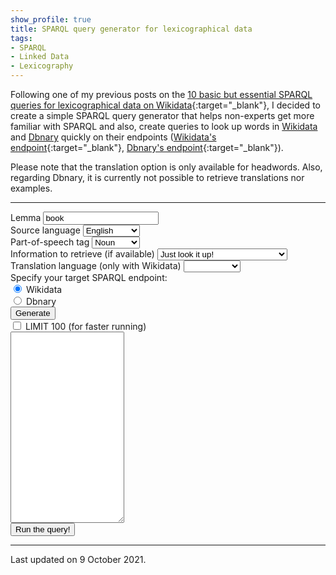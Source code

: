 ```yaml
---
show_profile: true
title: SPARQL query generator for lexicographical data
tags:
- SPARQL
- Linked Data
- Lexicography
---
```



Following one of my previous posts on the [10 basic but essential SPARQL queries for lexicographical data on Wikidata](https://sinaahmadi.github.io/posts/10-essential-sparql-queries-for-lexicographical-data-on-wikidata.html){:target="_blank"}, I decided to create a simple SPARQL query generator that helps non-experts get more familiar with SPARQL and also, create queries to look up words in [Wikidata](https://www.wikidata.org/) and [Dbnary](http://kaiko.getalp.org/about-dbnary/) quickly on their endpoints ([Wikidata's endpoint](https://query.wikidata.org/){:target="_blank"}, [Dbnary's endpoint](http://kaiko.getalp.org/sparql){:target="_blank"}).

Please note that the translation option is only available for headwords. Also, regarding Dbnary, it is currently not possible to retrieve translations nor examples.

<hr />

<form>
  <div class="row">
    <div class="col">
      <label for="lemma">Lemma</label>
      <input type="text" class="form-control" placeholder="lemma" id="lemma" maxlength="15" name="lemma" id="lemma" value="book">
    </div>
    <div class="col">
        <div class="form-group">
          <label for="source_language">Source language</label>
          <select class="form-control" id="source_language" name="source_language">
            <option value="en">English</option>
            <option value="fr">French</option>
            <option value="es">Spanish</option>
            <option value="pt">Portuguese</option>
            <option value="de">German</option>
            <option value="it">Italian</option>
          </select>
        </div>
    </div>
    <div class="col">
        <div class="form-group">
          <label for="part_of_speech_tag">Part-of-speech tag</label>
          <select class="form-control" id="part_of_speech_tag" name="part_of_speech_tag">
            <option>Noun</option>
            <option>Adjective</option>
            <option>Adverb</option>
            <option>Verb</option>
          </select>
        </div>
    </div>
  </div>
  
  <div class="row">
    <div class="col">
        <div class="form-group">
          <label for="information_categories">Information to retrieve (if available)</label>
          <select class="form-control" id="information_categories" name="information_categories">
            <option value="1">Just look it up!</option>
            <option value="2">Senses</option>
            <option value="3">Senses & Definitions</option>
            <option value="4">Senses, Deinitions & Examples</option>
          </select>
        </div>
    </div>
    <div class="col">
        <div class="form-group">
          <label for="translation_languages">Translation language (only with Wikidata)</label>
          <select class="form-control" id="translation_languages" name="translation_languages">
            <option value="null"></option>
            <option value="en">English</option>
            <option value="fr">French</option>
            <option value="es">Spanish</option>
            <option value="pt">Portuguese</option>
            <option value="de">German</option>
            <option value="it">Italian</option>
          </select>
        </div>
    </div>
  </div>

  <div class="form-group">
    <label for="exampleFormControlSelect2">Specify your target SPARQL endpoint: </label>
  	<div class="form-check form-check-inline">
  	  <input class="form-check-input" type="radio" name="target_SPARQL" id="Wikidata" checked>
  	  <label class="form-check-label" for="Wikidata">Wikidata</label>
  	</div>
  	<div class="form-check form-check-inline">
  	  <input class="form-check-input" type="radio" name="target_SPARQL" id="Dbnary">
  	  <label class="form-check-label" for="Dbnary">Dbnary</label>
  	</div>
  </div>

  <div class="form-group">
    <div class="row">
        <div class="col">
          <button type="button" class="btn btn-primary" onclick="generateQuery()" id="generate_query">Generate</button>
        </div>
        <div class="col">
      	  <div class="form-check">
      	    <input type="checkbox" class="form-check-input" id="limit_100" name="limit_100">
      	    <label class="form-check-label" for="limit_100">LIMIT 100 (for faster running)</label>
      	  </div>
    	</div>
    </div>
  </div>  

  <div class="form-group">
    <!-- <label for="generated_sparql_query">Generated SPARQL query</label> -->
    <textarea class="form-control bg-light" id="generated_sparql_query" rows="20" name="generated_sparql_query"></textarea>
  </div>
  <button type="button" class="btn btn-primary" id="run_query" onclick="runQuery()">Run the query!</button>
  
</form>

<script>
  // https://www.wikidata.org/wiki/Help:Wikimedia_language_codes/lists/all
  var languages_wiki = {
    "en": "Q1860",
    "fr": "Q150",
    "es": "Q1321",
    "pt": "Q5146",
    "de": "Q188",
    "it": "Q652"
  };

  var languages_dbnary = {
    "en": "en",
    "fr": "fr",
    "es": "es",
    "pt": "pt",
    "de": "de",
    "it": "it"
  };

  var posTags = {
    "Noun": "Q1084",
    "Adjective": "Q34698",
    "Adverb": "Q380057",
    "Verb": "Q24905"
  };

  // Queries for Wikidata
  var values = "\n\tVALUES ?word {'book'@GLWSSA}";

  var queryBasicWiki = "SELECT * WHERE {VALUESTOBEADDEDHERE\n\t?l a ontolex:LexicalEntry ;\n\t\tdct:language wd:LNGCDE ;\n\t\tontolex:lexicalForm ?form ;\n\t\twikibase:lexicalCategory wd:POSTAG ;\n\t\twikibase:lemma ?lemma .\n\t?form ontolex:representation ?word .\n}";
  
  var querySensesWiki = "SELECT * WHERE {VALUESTOBEADDEDHERE\n\t?l a ontolex:LexicalEntry ;\n\t\tdct:language wd:LNGCDE ;\n\t\tontolex:lexicalForm ?form ;\n\t\twikibase:lexicalCategory wd:POSTAG ;\n\t\twikibase:lemma ?lemma ;\n\t\tontolex:sense ?sense .\n\t?form ontolex:representation ?word .\n}";

  var queryDefWiki = "SELECT * WHERE {VALUESTOBEADDEDHERE\n\t?l a ontolex:LexicalEntry ;\n\t\tdct:language wd:LNGCDE ;\n\t\twikibase:lemma ?lemma ;\n\t\tontolex:lexicalForm ?form ;\n\t\twikibase:lexicalCategory ?category ;\n\t\tontolex:sense ?sense .\n\t?form ontolex:representation ?word .\n\t?language wdt:P218 \"GLWSSA\" .\n\t?sense skos:definition ?gloss .\n\tFILTER EXISTS {?l ontolex:sense ?sense }\n\tFILTER(LANG(?gloss) = \"GLWSSA\")\n}";

  var queryExamplesWiki = "SELECT * WHERE {VALUESTOBEADDEDHERE\n\t?l a ontolex:LexicalEntry ;\n\t\tdct:language wd:LNGCDE ;\n\t\twikibase:lemma ?lemma ;\n\t\tontolex:lexicalForm ?form ;\n\t\twikibase:lexicalCategory ?category ;\n\t\tontolex:sense ?sense .\n\t\t?language wdt:P218 \"GLWSSA\" .\n\t?form ontolex:representation ?word .\n\t?sense skos:definition ?gloss .\n\tOPTIONAL{\n\t\t?l p:P5831 ?statement .\n\t\t?statement ps:P5831 ?example .\n\t}\n\tFILTER EXISTS {?l ontolex:sense ?sense }\n\tFILTER(LANG(?gloss) = \"GLWSSA\")\n}";

  var queryTranslationWiki = "SELECT DISTINCT * WHERE {\n\t?sourec dct:language wd:LNGCDE;\n\t\twikibase:lemma ?sourceLemma;\n\t\tontolex:sense [ wdt:P5137 ?sense ].\n\t?target dct:language wd:LNGCDETRG;\n\t\twikibase:lemma ?targetLemma;\n\t\tontolex:sense [ wdt:P5137 ?sense ].\n}\nORDER BY ASC(UCASE(str(?sourceLemma)))\nLIMIT 100 ";

  var queryTranslationWikiLemma = "SELECT DISTINCT * WHERE {VALUESTOBEADDEDHERE\n\t?source dct:language wd:LNGCDE;\n\t\twikibase:lemma ?sourceLemma;\n\t\tontolex:lexicalForm ?form ;\n\t\twikibase:lexicalCategory wd:POSTAG ;\n\t\tontolex:sense [ wdt:P5137 ?sense ].\n\t?target dct:language wd:LNGCDETRG;\n\t\twikibase:lemma ?targetLemma;\n\t\tontolex:sense [ wdt:P5137 ?sense ].\n\t?form ontolex:representation ?word .\n}\nORDER BY ASC(UCASE(str(?sourceLemma))) ";

  // Queries for Dbnary
    var valuesDbnary = "\n\tVALUES ?label {'book'@GLWSSA}\n\tVALUES ?pos {<http://www.lexinfo.net/ontology/2.0/lexinfo#POSTAGNM>}"; 

    var queryBasicWikiDbnary = `SELECT * WHERE {VALUESTOBEADDEDHERE
       ?lexeme a ontolex:LexicalEntry ;
         rdfs:label ?label ;
         ontolex:canonicalForm ?form ;
         lime:language ?lang ;
         lexinfo:partOfSpeech   ?pos .

    FILTER(?lang = "GLWSSA")
    }
    `
    var querySensesWikiDbnary = `SELECT * WHERE {VALUESTOBEADDEDHERE
       ?lexeme a ontolex:LexicalEntry ;
         rdfs:label ?label ;
         ontolex:canonicalForm ?form ;
         lime:language ?lang ;
         lexinfo:partOfSpeech   ?pos ;
         ontolex:sense  ?sense .

    FILTER(?lang = "GLWSSA")
    }`

    var queryDefWikiDbnary = `SELECT ?lexeme ?label ?pos ?sense ?definition
    WHERE {
       ?sense a ontolex:LexicalSense ;
         skos:definition ?def .
       ?def rdf:value ?definition .
       FILTER(lang(?definition) = "GLWSSA")
       {
          SELECT * WHERE {VALUESTOBEADDEDHERE
             ?lexeme a ontolex:LexicalEntry ;
             rdfs:label ?label ;
             ontolex:canonicalForm ?form ;
             lime:language ?lang ;
             lexinfo:partOfSpeech   ?pos ;
             ontolex:sense  ?sense .
          FILTER(?lang = "GLWSSA")
          } 
       }
    }`

    var queryExamplesWikiDbnary = `
    `

    var queryTranslationWikiDbnary = `
    `

    var queryTranslationWikiLemmaDbnary = `
    `

  function generateQuery() {
    var lemma = document.getElementById("lemma").value;
    var posTag = document.getElementById("part_of_speech_tag").value;
    var sourceLanguage = document.getElementById("source_language").value;
    var translationLanguage = document.getElementById("translation_languages").value;
    var query = "";
    var formValid = false;

    if (document.getElementById('Wikidata').checked) {
      if (translationLanguage != "null") {
        if (lemma.length == 0) {
          query = queryTranslationWiki;
        } else {
          query = queryTranslationWikiLemma;
        }
      } else {
        switch (document.getElementById('information_categories').value) {
          case "1":
            query = queryBasicWiki;
            break;
          case "2":
            query = querySensesWiki;
            break;
          case "3":
            query = queryDefWiki;
            break;
          case "4":
            query = queryExamplesWiki;
            break;
          }
      }} else {
        switch (document.getElementById('information_categories').value) {
          case "1":
            query = queryBasicWikiDbnary;
            break;
          case "2":
            query = querySensesWikiDbnary;
            break;
          case "3":
            query = queryDefWikiDbnary;
            break;
        }
      }

    if (lemma.length != 0) {
      if (document.getElementById('Wikidata').checked) {
        query = query.replace("VALUESTOBEADDEDHERE", values.replace("book", lemma));
      } else {
        query = query.replace("VALUESTOBEADDEDHERE", valuesDbnary.replace("book", lemma));
      }
    } else {
      query = query.replace("VALUESTOBEADDEDHERE", "");
    }
    query = query.replace("WORD", lemma);
    query = query.replace("LNGCDE", languages_wiki[sourceLanguage]);
    query = query.replaceAll("LNGCDETRG", languages_wiki[translationLanguage]);
    query = query.replaceAll("GLWSSA", sourceLanguage);
    query = query.replace("POSTAGNM", posTag.toLowerCase());
    query = query.replace("POSTAG", posTags[posTag]);
    // query = query.replace(";;", ";").concat("\n}").replace(";\n}", ".\n}");

    if (document.getElementById('limit_100').checked) {
      query = query.concat("\nLIMIT 100");
    }

    document.getElementById("generated_sparql_query").innerHTML = query;

  }

  function runQuery() {
    if (document.getElementById("generated_sparql_query").value != '') {
      if (document.getElementById('Wikidata').checked) {
      window.open("https://query.wikidata.org/#".concat(encodeURIComponent(document.getElementById("generated_sparql_query").value)), '_blank'); 
    } else {
      window.open("http://kaiko.getalp.org/sparql?default-graph-uri=&query=".concat(encodeURIComponent(document.getElementById("generated_sparql_query").value)), '_blank'); 
    }
    }
  }
</script>


<hr class="col-xs-12">
Last updated on 9 October 2021.